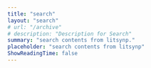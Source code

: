 ```yaml
---
title: "search"
layout: "search"
# url: "/archive"
# description: "Description for Search"
summary: "search contents from litsynp."
placeholder: "search contents from litsynp"
ShowReadingTime: false
---
```


